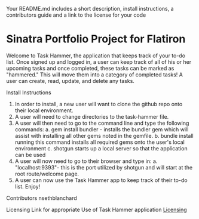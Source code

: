 
Your README.md includes a short description, install instructions, a contributors guide and a link to the license for your code

# Sinatra Portfolio Project for Flatiron

Welcome to Task Hammer, the application that keeps track of your to-do list.  Once signed up and logged in, a user can keep track of all of his or her upcoming tasks
and once completed, these tasks can be marked as "hammered."  This will move them into a category of completed tasks!  A user can create, read, update, and delete any tasks.  


Install Instructions
1. In order to install, a new user will want to clone the github repo onto their local environment. 
2. A user will need to change directories to the task-hammer file.
3. A user will then need to go to the command line and type the following commands:
    a. gem install bundler - installs the bundler gem which will assist with installing all other gems noted in the gemfile. 
    b. bundle install running this command installs all required gems onto the user's local environment
    c. shotgun starts up a local server so that the application can be used
4. A user will now need to go to their browser and type in:
    a. "localhost:9393"- this is the port utilized by shotgun and will start at the root route/welcome page.
5. A user can now use the Task Hammer app to keep track of their to-do list.  Enjoy!

Contributors 
nsethblanchard


Licensing Link for appropriate Use of Task Hammer application
[Licensing](LICENSE.txt)
